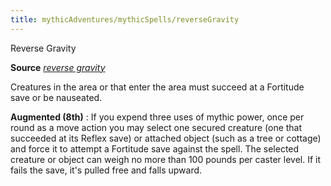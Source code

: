 ```yaml
---
title: mythicAdventures/mythicSpells/reverseGravity
---
```

Reverse Gravity

**Source** [_reverse gravity_](spells/reverseGravity#_reverse-gravity)

Creatures in the area or that enter the area must succeed at a Fortitude save or be nauseated.

**Augmented (8th)** : If you expend three uses of mythic power, once per round as a move action you may select one secured creature (one that succeeded at its Reflex save) or attached object (such as a tree or cottage) and force it to attempt a Fortitude save against the spell. The selected creature or object can weigh no more than 100 pounds per caster level. If it fails the save, it's pulled free and falls upward.

